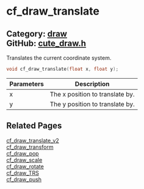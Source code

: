 [//]: # (This file is automatically generated by Cute Framework's docs parser.)
[//]: # (Do not edit this file by hand!)
[//]: # (See: https://github.com/RandyGaul/cute_framework/blob/master/samples/docs_parser.cpp)
[](../header.md ':include')

# cf_draw_translate

Category: [draw](/api_reference?id=draw)  
GitHub: [cute_draw.h](https://github.com/RandyGaul/cute_framework/blob/master/include/cute_draw.h)  
---

Translates the current coordinate system.

```cpp
void cf_draw_translate(float x, float y);
```

Parameters | Description
--- | ---
x | The x position to translate by.
y | The y position to translate by.

## Related Pages

[cf_draw_translate_v2](/draw/cf_draw_translate_v2.md)  
[cf_draw_transform](/draw/cf_draw_transform.md)  
[cf_draw_pop](/draw/cf_draw_pop.md)  
[cf_draw_scale](/draw/cf_draw_scale.md)  
[cf_draw_rotate](/draw/cf_draw_rotate.md)  
[cf_draw_TRS](/draw/cf_draw_trs.md)  
[cf_draw_push](/draw/cf_draw_push.md)  
